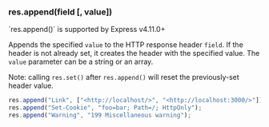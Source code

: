 <h3 id='res.append'>res.append(field [, value])</h3>

<div class="doc-box doc-info" markdown="1">
`res.append()` is supported by Express v4.11.0+
</div>

Appends the specified `value` to the HTTP response header `field`. If the header is not already set,
it creates the header with the specified value. The `value` parameter can be a string or an array.

Note: calling `res.set()` after `res.append()` will reset the previously-set header value.

```js
res.append("Link", ["<http://localhost/>", "<http://localhost:3000/>"]);
res.append("Set-Cookie", "foo=bar; Path=/; HttpOnly");
res.append("Warning", "199 Miscellaneous warning");
```
